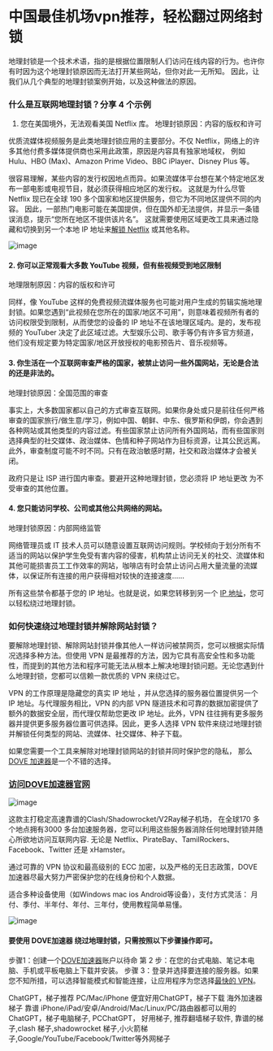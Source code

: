 # 中国最佳机场vpn推荐，轻松翻过网络封锁

地理封锁是一个技术术语，指的是根据位置限制人们访问在线内容的行为。也许你有时因为这个地理封锁原因而无法打开某些网站，但你对此一无所知。
因此，让我们从几个典型的地理封锁案例开始，以及这种做法的原因。

### 什么是互联网地理封锁？分享 4 个示例 
1. 您在美国境外，无法观看美国 Netflix 库。
地理封锁原因：内容的版权和许可

优质流媒体视频服务是此类地理封锁应用的主要部分。不仅 Netflix，网络上的许多其他付费多媒体提供商也采用此政策，原因是内容具有独家地域权，
例如 Hulu、HBO (Max)、Amazon Prime Video、BBC iPlayer、Disney Plus 等。

很容易理解，某些内容的发行权因地点而异。如果流媒体平台想在某个特定地区发布一部电影或电视节目，就必须获得相应地区的发行权。
这就是为什么尽管 Netflix 现已在全球 190 多个国家和地区提供服务，但它为不同地区提供不同的内容。
因此，一部热门电影可能在美国提供，但在国外却无法提供，并显示一条错误消息，提示“您所在地区不提供该片名”。
这就需要使用区域更改工具来通过隐藏和切换到另一个本地 IP 地址来[解锁 Netflix](https://dove8.cc/a.php?alavBTtF8UB) 或其他名称。

![image](https://github.com/user-attachments/assets/91748c69-3f6d-4cd9-8e39-680d5420c00f)

#### 2. 你可以正常观看大多数 YouTube 视频，但有些视频受到地区限制

地理限制原因：内容的版权和许可

同样，像 YouTube 这样的免费视频流媒体服务也可能对用户生成的剪辑实施地理封锁。如果您遇到“此视频在您所在的国家/地区不可用”，则意味着视频所有者的访问权限受到限制，从而使您的设备的 IP 地址不在该地理区域内。是的，发布视频的 YouTuber 决定了此区域过滤。大型娱乐公司、歌手等仍有许多官方频道，他们没有规定要为特定国家/地区开放授权的电影预告片、音乐视频等。

#### 3. 你生活在一个互联网审查严格的国家，被禁止访问一些外国网站，无论是合法的还是非法的。

地理封锁原因：全国范围的审查

事实上，大多数国家都以自己的方式审查互联网。如果你身处或只是前往任何严格审查的国家旅行/做生意/学习，例如中国、朝鲜、中东、俄罗斯和伊朗，你会遇到各种网站或其他类型的内容过滤。有些国家禁止访问所有外国网站，而有些国家则选择典型的社交媒体、政治媒体、色情和种子网站作为目标资源，让其公民远离。此外，审查制度可能不时不同。只有在政治敏感时期，社交和政治媒体才会被关闭。

政府只是让 ISP 进行国内审查。要避开这种地理封锁，您必须将 IP 地址更改 为不受审查的其他位置。

#### 4. 您只能访问学校、公司或其他公共网络的网站。

地理封锁原因：内部网络监管

网络管理员或 IT 技术人员可以随意设置互联网访问规则。学校倾向于划分所有不适当的网站以保护学生免受有害内容的侵害，机构禁止访问无关的社交、流媒体和其他可能损害员工工作效率的网站，咖啡店有时会禁止访问占用大量流量的流媒体，以保证所有连接的用户获得相对较快的连接速度……

所有这些禁令都基于您的 IP 地址。也就是说，如果您转移到另一个 [IP 地址](https://appletalking.cc/archives/2279)，您可以轻松绕过地理封锁。

### 如何快速绕过地理封锁并解除网站封锁？ 

要解除地理封锁、解除网站封锁并像其他人一样访问被禁网页，您可以根据实际情况选择多种方法。但使用 VPN 是最推荐的方法，因为它具有高安全性和多功能性，而提到的其他方法和程序可能无法从根本上解决地理封锁问题。无论您遇到什么地理封锁，您都可以信赖一款优质的 VPN 来绕过它。

VPN 的工作原理是隐藏您的真实 IP 地址 ，并从您选择的服务器位置提供另一个 IP 地址。与代理服务相比，VPN 的内部 VPN 隧道技术和可靠的数据加密提供了额外的数据安全层，而代理仅帮助您更改 IP 地址。此外，VPN 往往拥有更多服务器并提供更多服务器位置可供选择。因此，更多人选择 VPN 软件来绕过地理封锁并解锁任何类型的网站、流媒体、社交媒体、种子下载。

 如果您需要一个工具来解除对地理封锁网站的封锁并同时保护您的隐私，
那么[DOVE 加速器](https://dove8.cc/a.php?alavBTtF8UB)是一个不错的选择。

### [访问DOVE加速器官网](https://dove8.cc/a.php?alavBTtF8UB)

![image](https://github.com/user-attachments/assets/a4220494-e5b0-4f1b-9aeb-3c8c8b94a195)

 这款主打稳定高速靠谱的Clash/Shadowrocket/V2Ray梯子机场，
在全球170 多个地点拥有3000 多台加速服务器，您可以利用这些服务器消除任何地理封锁并随心所欲地访问互联网内容.
无论是 Netflix、PirateBay、TamilRockers、Facebook、Twitter 还是 xHamster。

通过可靠的 VPN 协议和最高级别的 ECC 加密，以及严格的无日志政策，DOVE加速器尽最大努力严密保护您的在线身份和个人数据。

适合多种设备使用（如Windows mac ios Android等设备），支付方式灵活： 月付、季付、半年付、年付、三年付，使用教程简单易懂。

![image](https://github.com/user-attachments/assets/18777c30-1e00-42f0-893f-dafc315a30b2)

#### 要使用 DOVE加速器 绕过地理封锁，只需按照以下步骤操作即可。

步骤1：创建一个[DOVE加速器](https://dove8.cc/a.php?alavBTtF8UB)账户以待命
第 2 步：在您的台式电脑、笔记本电脑、手机或平板电脑上下载并安装。
步骤 3：登录并选择要连接的服务器。如果您不知所措，可以选择智能模式和智能连接，让应用程序为您选择[最快的 VPN](https://github.com/liulan-vpn/mai-jsq)。


ChatGPT，梯子推荐 PC/Mac/iPhone 便宜好用ChatGPT，梯子下载   海外加速器梯子 靠谱 iPhone/iPad/安卓/Android/Mac/Linux/PC/路由器都可以用的ChatGPT，梯子电脑梯子,
 PCChatGPT， 好用梯子, 推荐翻墙梯子软件, 靠谱的梯子,clash 梯子,shadowrocket 梯子,小火箭梯子,Google/YouTube/Facebook/Twitter等外网梯子



